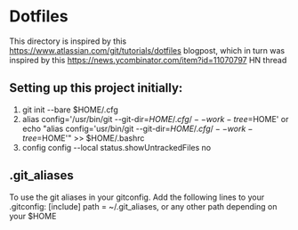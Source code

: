 # Dotfiles
This directory is inspired by this https://www.atlassian.com/git/tutorials/dotfiles blogpost, which in turn was inspired by this https://news.ycombinator.com/item?id=11070797 HN thread

## Setting up this project initially:
1. git init --bare $HOME/.cfg
2. alias config='/usr/bin/git --git-dir=$HOME/.cfg/ --work-tree=$HOME' or echo "alias config='usr/bin/git --git-dir=$HOME/.cfg/ --work-tree=$HOME'" >> $HOME/.bashrc
3. config config --local status.showUntrackedFiles no

## .git_aliases
To use the git aliases in your gitconfig. Add the following lines to your .gitconfig:
[include]
  path = ~/.git_aliases, or any other path depending on your $HOME
